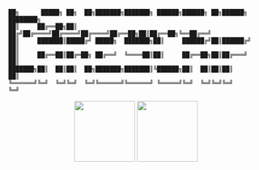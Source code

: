 
```
██╗      █████╗ ██╗  ██╗███████╗███████╗ ██████╗██████╗ ██╗██████╗ ████████╗
██║     ██╔══██╗██║ ██╔╝██╔════╝██╔════╝██╔════╝██╔══██╗██║██╔══██╗╚══██╔══╝
██║     ███████║█████╔╝ █████╗  ███████╗██║     ██████╔╝██║██████╔╝   ██║   
██║     ██╔══██║██╔═██╗ ██╔══╝  ╚════██║██║     ██╔══██╗██║██╔═══╝    ██║   
███████╗██║  ██║██║  ██╗███████╗███████║╚██████╗██║  ██║██║██║        ██║   
╚══════╝╚═╝  ╚═╝╚═╝  ╚═╝╚══════╝╚══════╝ ╚═════╝╚═╝  ╚═╝╚═╝╚═╝        ╚═╝ 
```                                                                                                                         



<div align="center">
	<img src="https://training.linuxfoundation.org/wp-content/uploads/2019/03/kubernetes-ckad-color-300x294.png" style="height: 120px;"/>
	<img src="https://training.linuxfoundation.org/wp-content/uploads/2019/03/logo_cka_whitetext-300x293.png"style="height: 120px;" />
</div>


